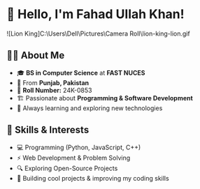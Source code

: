 # 👋 Hello, I'm Fahad Ullah Khan!  

![Lion King]C:\Users\Dell\Pictures\Camera Roll\lion-king-lion.gif

## 👨‍💻 About Me  
- 🎓 **BS in Computer Science** at **FAST NUCES**  
- 📍 From **Punjab, Pakistan**  
- 🔢 **Roll Number:** 24K-0853  
- 🏗 Passionate about **Programming & Software Development**  
- 🧠 Always learning and exploring new technologies  

## 🚀 Skills & Interests  
- 💻 Programming (Python, JavaScript, C++)  
- ⚡ Web Development & Problem Solving  
- 🔍 Exploring Open-Source Projects  
- 🎯 Building cool projects & improving my coding skills  
